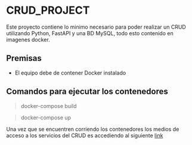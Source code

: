 # CRUD_PROJECT

Este proyecto contiene lo minimo necesario para poder realizar un CRUD utilizando Python, FastAPI y una BD MySQL, todo esto contenido en imagenes docker.


## Premisas
- El equipo debe de contener Docker instalado


## Comandos para ejecutar los contenedores

> docker-compose build

> docker-compose up


Una vez que se encuentren corriendo los contenedores los medios de acceso a los servicios del CRUD es accediendo al siguiente [link](http://localhost:8000/docs)


 
